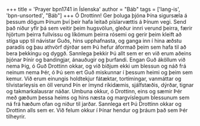+++
title = 'Prayer bpn1741 in Íslenska'
author = "Báb"
tags = ['lang-is', 'bpn-unsorted', "Báb"]
+++
Ó Drottinn! Ger þoluga þjóna Þína sigursæla á þessum dögum Þínum því þeir hafa leitað píslarvættis á Þínum vegi. Send það niður yfir þá sem veitir þeim hugsvölun, gleður innri verund þeirra, færir hjörtum þeirra fullvissu og líkömum þeirra rósemi og gerir þeim kleift að stíga upp til návistar Guðs, hins upphafnasta, og ganga inn í hina æðstu paradís og þau athvörf dýrðar sem Þú hefur áformað þeim sem hafa til að bera þekkingu og dyggð. Sannlega þekkir Þú allt sem er en við erum aðeins þjónar Þínir og bandingjar, ánauðugir og þurfandi. Engan Guð áköllum við nema Þig, ó Guð Drottinn okkar, og við biðjum ekki um blessun og náð frá neinum nema Þér, ó Þú sem ert Guð mis­kunnar í þessum heimi og þeim sem kemur. Við erum einungis holdtekjur fátæktar, tor­tímingar, van­máttar og tilvistarleysis en öll ver­und Þín er ímynd ríkidæmis, sjálfstæðis, dýrðar, tignar og takmarka­lausrar náðar.
Umbuna okkur, ó Drottinn, eins og sæmir Þér með gæðum þessa heims og hins næsta og marg­víslegum blessunum sem ná frá hæðum ofan og niður til jarðar.
Sannlega ert Þú Drottinn okkar og Drottinn alls sem er. Við felum okkur í Þínar hendur og þráum það sem Þér tilheyrir.
